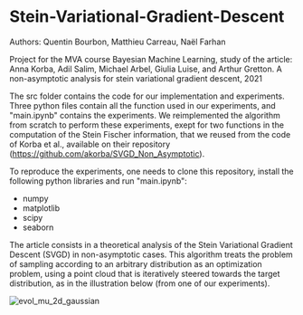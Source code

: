 # Stein-Variational-Gradient-Descent

Authors: Quentin Bourbon, Matthieu Carreau, Naël Farhan

Project for the MVA course Bayesian Machine Learning, study of the article:
Anna Korba, Adil Salim, Michael Arbel, Giulia Luise, and Arthur Gretton. A non-asymptotic analysis for stein variational gradient descent, 2021

The src folder contains the code for our implementation and experiments. Three python files contain all the function used in our experiments, and "main.ipynb" contains the experiments.
We reimplemented the algorithm from scratch to perform these experiments, exept for two functions in the computation of the Stein Fischer information, that we reused from the code of Korba et al., available on their repository (https://github.com/akorba/SVGD_Non_Asymptotic).

To reproduce the experiments, one needs to clone this repository, install the following python libraries and run "main.ipynb":
- numpy
- matplotlib
- scipy
- seaborn

The article consists in a theoretical analysis of the Stein Variational Gradient Descent (SVGD) in non-asymptotic cases. This algorithm treats the problem of sampling according to an arbitrary distribution as an optimization problem, using a point cloud that is iteratively steered towards the target distribution, as in the illustration below (from one of our experiments).

![evol_mu_2d_gaussian](https://github.com/Matthieu-Carreau/Stein-Variational-Gradient-Descent/assets/58993961/9822df5b-9aa2-48df-b205-e7c6721b68f0)
